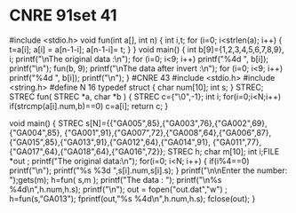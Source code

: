 # CNRE 91set 41
#include    <stdio.h>
void fun(int  a[], int  n)
{  int  i,t;
   for (i=0; i<strlen(a); i++)
   {
      t=a[i];
      a[i] = a[n-1-i];
      a[n-1-i]= t;
   }
}
void main()
{  int  b[9]={1,2,3,4,5,6,7,8,9}, i;
   printf("\nThe original data  :\n");
   for (i=0; i<9; i++)
      printf("%4d ", b[i]);
   printf("\n");
   fun(b, 9);
   printf("\nThe data after invert  :\n");
   for (i=0; i<9; i++)
      printf("%4d ", b[i]);
   printf("\n");
}
#CNRE 43
#include <stdio.h>
#include <string.h>
#define   N   16
typedef  struct
{  char  num[10];
   int   s;
} STREC;
STREC  fun( STREC  *a, char *b )
{
	STREC c={"\0",-1};
int i;
for(i=0;i<N;i++)
if(strcmp(a[i].num,b)==0)
c=a[i];
return c;
}

void main()
{  STREC  s[N]={{"GA005",85},{"GA003",76},{"GA002",69},{"GA004",85},
		{"GA001",91},{"GA007",72},{"GA008",64},{"GA006",87},
		{"GA015",85},{"GA013",91},{"GA012",64},{"GA014",91},
		{"GA011",77},{"GA017",64},{"GA018",64},{"GA016",72}};
   STREC  h;
   char  m[10];
   int  i;FILE *out ;
   printf("The original data:\n");
   for(i=0; i<N; i++)
   {  if(i%4==0) printf("\n");
      printf("%s %3d  ",s[i].num,s[i].s);
   }
   printf("\n\nEnter the number:  ");gets(m);
   h=fun( s,m );
   printf("The data :  ");
   printf("\n%s  %4d\n",h.num,h.s);
   printf("\n");
   out = fopen("out.dat","w") ;
   h=fun(s,"GA013");
   fprintf(out,"%s  %4d\n",h.num,h.s);
   fclose(out);
}
